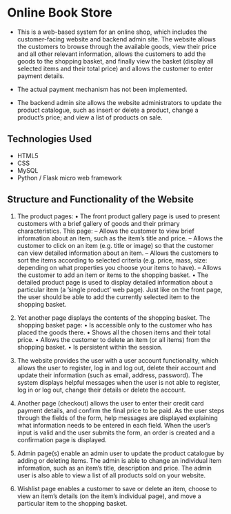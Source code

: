 # Online Book Store

- This is a web-based system for an online shop, which includes the customer-facing website and backend admin site.
The website allows the customers to browse through the available goods, view their price and all other relevant information, allows the customers to add the goods to the shopping basket, and finally view the basket (display all selected items and their total price) and allows the customer to enter payment details.

- The actual payment mechanism has not been implemented.

- The backend admin site allows the website administrators to update the product catalogue, such as insert or delete a product, change a product’s price; and view a list of products on sale.

## Technologies Used
- HTML5
- CSS
- MySQL
- Python / Flask micro web framework

## Structure and Functionality of the Website

1. The product pages:
• The front product gallery page is used to present customers with a brief gallery
of goods and their primary characteristics. This page:
– Allows the customer to view brief information about an item, such as the item’s title
and price.
– Allows the customer to click on an item (e.g. title or image) so that the customer can
view detailed information about an item.
– Allows the customers to sort the items according to selected criteria (e.g. price, mass,
size: depending on what properties you choose your items to have).
– Allows the customer to add an item or items to the shopping basket.
• The detailed product page is used to display detailed information about a particular item (a ’single product’ web page). Just like on the front page, the user should be able to add the currently selected item to the shopping basket.

2. Yet another page displays the contents of the shopping basket. The shopping basket page:
• Is accessible only to the customer who has placed the goods there.
• Shows all the chosen items and their total price.
• Allows the customer to delete an item (or all items) from the shopping basket.
• Is persistent within the session.

3. The website provides the user with a user account functionality, which allows the user to register, log in and log out, delete their account and update their information (such as email, address, password). The system displays helpful messages when the user is not able to register, log in or log out, change their details or delete the account.

4. Another page (checkout) allows the user to enter their credit card payment details, and confirm the final price to be paid. As the user steps through the fields of the form, help messages are displayed explaining what information needs to be entered in each field. When the user’s input is valid and the user submits the form, an order is created and a confirmation page is displayed.
  
5. Admin page(s) enable an admin user to update the product catalogue by adding or deleting items. The admin is able to change an individual item information, such as an item’s title, description and price. The admin user is also able to view a list of all products sold on your website.

6. Wishlist page enables a customer to save or delete an item, choose to view an item’s details (on the item’s individual page), and move a particular item to the shopping basket.
